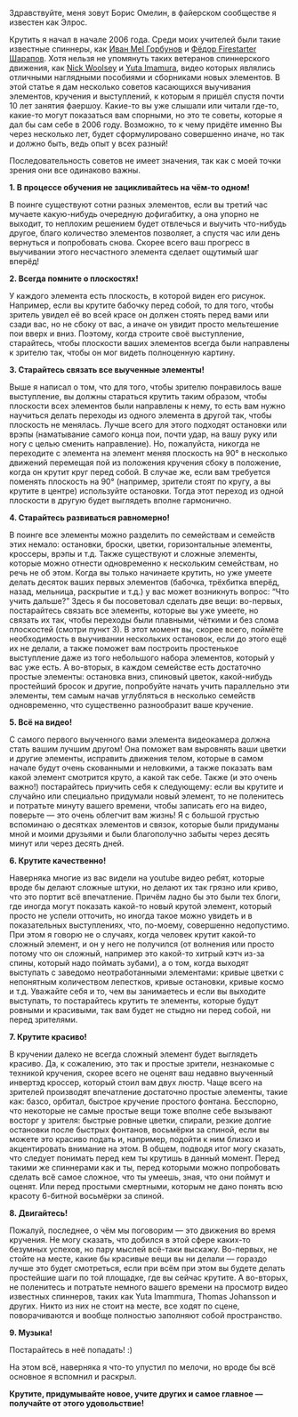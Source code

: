 Здравствуйте, меня зовут Борис Омелин, в файерском сообществе я известен как Элрос. 

Крутить я начал в начале 2006 года. Среди моих учителей были такие известные спиннеры, как [Иван Mel Горбунов](/videos/wafest-2014-ivan-gorbunov-showcase) и [Фёдор Firestarter Шарапов](/videos/fedya-promo). Хотя нельзя не упомянуть таких ветеранов спиннерского движения, как [Nick Woolsey](/videos/nick-woolsey) и [Yuta Imamura](/videos/yuta-nff-practice-2005), видео которых являлись отличными наглядными пособиями и сборниками новых элементов. В этой статье я дам несколько советов касающихся выучивания элементов, кручения и выступлений, к которым я пришёл спустя почти 10 лет занятия фаершоу. Какие-то вы уже слышали или читали где-то, какие-то могут показаться вам спорными, но это те советы, которые я дал бы сам себе в 2006 году. Возможно, то к чему придёте именно Вы через несколько лет, будет сформулировано совершенно иначе, но так и должно быть, ведь опыт у всех разный! 

Последовательность советов не имеет значения, так как с моей точки зрения они все одинаково важны.

**1. В процессе обучения не зацикливайтесь на чём-то одном!**

В поинге существуют сотни разных элементов, если вы третий час мучаете какую-нибудь очередную дофигабитку, а она упорно не выходит, то неплохим решением будет отвлечься и выучить что-нибудь другое, благо количество элементов позволяет, а спустя час или день вернуться и попробовать снова. Скорее всего ваш прогресс в выучивании этого несчастного элемента сделает ощутимый шаг вперёд!

**2. Всегда помните о плоскостях!**

У каждого элемента есть плоскость, в которой виден его рисунок. Например, если вы крутите бабочку перед собой, то для того, чтобы зритель увидел её во всей красе он должен стоять перед вами или сзади вас, но не сбоку от вас, а иначе он увидит просто мельтешение пои вверх и вниз. Поэтому, когда строите своё выступление, старайтесь, чтобы плоскости ваших элементов всегда были направлены к зрителю так, чтобы он мог видеть полноценную картину.

**3. Старайтесь связать все выученные элементы!**

Выше я написал о том, что для того, чтобы зрителю понравилось ваше выступление, вы должны стараться крутить таким образом, чтобы плоскости всех элементов были направлены к нему, то есть вам нужно научиться делать переходы из одного элемента в другой так, чтобы плоскость не менялась. Лучше всего для этого подходят остановки или врэпы (наматывание самого конца пои, почти удар, на вашу руку или ногу с целью сменить направление). Но, пожалуйста, никогда не переходите с элемента на элемент меняя плоскость на 90° в несколько движений перемещая пой из положения кручения сбоку в положение, когда он крутит круг перед собой. В случае же, если вам требуется поменять плоскость на 90° (например, зрители стоят по кругу, а вы крутите в центре) используйте остановки. Тогда этот переход из одной плоскости в другую будет выглядеть вполне гармонично.

**4. Старайтесь развиваться равномерно!**

В поинге все элементы можно разделить по семействам и семейств этих немало: остановки, броски, цветки, горизонтальные элементы, кроссеры, врэпы и т.д. Также существуют и сложные элементы, которые можно отнести одновременно к нескольким семействам, но речь не об этом. Когда вы только начинаете крутить, но уже умеете делать десяток ваших первых элементов (бабочка, трёхбитка вперёд, назад, мельница, раскрытие и т.д.) у вас может возникнуть вопрос: “Что учить дальше?” Здесь я бы посоветовал сделать две вещи: во-первых, постарайтесь связать все элементы, которые вы уже умеете, но связать их так, чтобы переходы были плавными, чёткими и без слома плоскостей (смотри пункт 3). В этот момент вы, скорее всего, поймёте необходимость в выучивании нескольких остановок, если до этого ещё их не делали, а также поможет вам построить простенькое выступление даже из того небольшого набора элементов, который у вас уже есть. А во-вторых, в каждом семействе есть достаточно простые элементы: остановка вниз, спиновый цветок, какой-нибудь простейший бросок и другие, попробуйте начать учить параллельно эти элементы, тем самым начав углубляться в несколько семейств одновременно, что существенно разнообразит ваше кручение.

**5. Всё на видео!**

С самого первого выученного вами элемента видеокамера должна стать вашим лучшим другом! Она поможет вам выровнять ваши цветки и другие элементы, исправить движения телом, которые в самом начале будут очень скованными и неловкими, а также показать вам какой элемент смотрится круто, а какой так себе.
Также (и это очень важно!) постарайтесь приучить себя к следующему: если вы крутите и случайно или специально придумали новый элемент, то не поленитесь и потратьте минуту вашего времени, чтобы записать его на видео, поверьте — это очень облегчит вам жизнь! Я с большой грустью вспоминаю о десятках элементов и связок, которые были придуманы мной и моими друзьями и были благополучно забыты через десять минут или через десять дней.

**6. Крутите качественно!**

Наверняка многие из вас видели на youtube видео ребят, которые вроде бы делают сложные штуки, но делают их так грязно или криво, что это портит всё впечатление. Причём ладно бы это были тех блоги, где иногда могут показать какой-то новый крутой элемент, который просто не успели отточить, но иногда такое можно увидеть и в показательных выступлениях, что, по-моему, совершенно недопустимо. При этом я говорю не о случаях, когда человек крутит какой-то сложный элемент, и он у него не получился (от волнения или просто потому что он сложный, например это какой-то хитрый кэтч из-за спины, который надо поймать зубами), а о том, когда выходят выступать с заведомо неотработанными элементами: кривые цветки с непонятным количеством лепестков, кривые остановки, кривые космо и т.д. Уважайте себя и то, чем вы занимаетесь и если вы выходите выступать, то постарайтесь крутить те элементы, которые будут ровными и красивыми, так вам будет не стыдно ни перед собой, ни перед зрителями.

**7. Крутите красиво!**

В кручении далеко не всегда сложный элемент будет выглядеть красиво. Да, к сожалению, это так и простые зрители, незнакомые с техникой кручения, скорее всего не оценят ваш недавно выученный инвертэд кроссер, который стоил вам двух люстр. Чаще всего на зрителей производят впечатление достаточно простые элементы, такие как: базсо, орбитал, быстрое кручение простого фонтана. Бесспорно, что некоторые не самые простые вещи тоже вполне себе вызывают восторг у зрителя: быстрые ровные цветки, спирали, резкие долгие остановки после быстрых фонтанов, восьмёрки за спиной, если вы можете это красиво подать и, например, подойти к ним близко и акцентировать внимание на этом. 
В общем, подводя итог могу сказать, что следует понимать перед кем ты крутишь в данный момент. Перед такими же спиннерами как и ты, перед которыми можно попробовать сделать всё самое сложное, что ты умеешь, зная, что они поймут и оценят. Или перед простыми смертными, которым не дано понять всю красоту 6-битной восьмёрки за спиной.

**8. Двигайтесь!**

Пожалуй, последнее, о чём мы поговорим — это движения во время кручения. Не могу сказать, что добился в этой сфере каких-то безумных успехов, но пару мыслей всё-таки выскажу. Во-первых, не стойте на месте, какие бы красивые вещи вы ни делали — гораздо лучше это будет смотреться, если при всём при этом вы будете делать простейшие шаги по той площадке, где вы сейчас крутите. А во-вторых, не поленитесь и потратьте немного вашего времени на просмотр видео известных спиннеров, таких как Yuta Imammura, Thomas Johansson и других. Никто из них не   стоит на месте, все ходят по сцене, поворачиваются и вообще полностью заполняют собой пространство. 

**9. Музыка!**

Постарайтесь в неё попадать! :)

На этом всё, наверняка я что-то упустил по мелочи, но вроде бы всё основное я вспомнил и раскрыл. 

**Крутите, придумывайте новое, учите других и самое главное — получайте от этого удовольствие!**